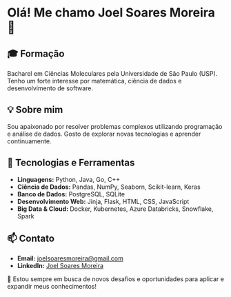 # Olá! Me chamo Joel Soares Moreira 👋

## 🎓 Formação
Bacharel em Ciências Moleculares pela Universidade de São Paulo (USP). Tenho um forte interesse por matemática, ciência de dados e desenvolvimento de software.

## 💡 Sobre mim
Sou apaixonado por resolver problemas complexos utilizando programação e análise de dados. Gosto de explorar novas tecnologias e aprender continuamente.

## 🔧 Tecnologias e Ferramentas
- **Linguagens:** Python, Java, Go, C++
- **Ciência de Dados:** Pandas, NumPy, Seaborn, Scikit-learn, Keras
- **Banco de Dados:** PostgreSQL, SQLite
- **Desenvolvimento Web:** Jinja, Flask, HTML, CSS, JavaScript
- **Big Data & Cloud:** Docker, Kubernetes, Azure Databricks, Snowflake, Spark

## 📫 Contato
- **Email:** joelsoaresmoreira@gmail.com
- **LinkedIn:** [Joel Soares Moreira](https://www.linkedin.com/in/joel-soares-moreira-430783246/)

🚀 Estou sempre em busca de novos desafios e oportunidades para aplicar e expandir meus conhecimentos!


